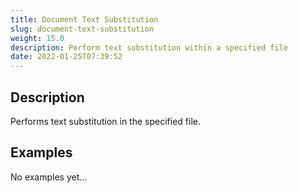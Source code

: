 ```yaml
---
title: Document Text Substitution
slug: document-text-substitution
weight: 15.0
description: Perform text substitution within a specified file
date: 2022-01-25T07:39:52
---
```



## Description


Performs text substitution in the specified file.







## Examples

No examples yet...
